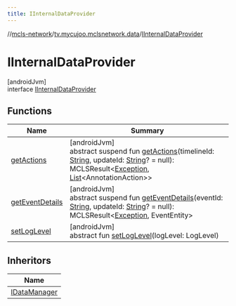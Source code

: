 ```yaml
---
title: IInternalDataProvider
---
```

//[mcls-network](../../../index.html)/[tv.mycujoo.mclsnetwork.data](../index.html)/[IInternalDataProvider](index.html)



# IInternalDataProvider



[androidJvm]\
interface [IInternalDataProvider](index.html)



## Functions


| Name | Summary |
|---|---|
| [getActions](get-actions.html) | [androidJvm]<br>abstract suspend fun [getActions](get-actions.html)(timelineId: [String](https://kotlinlang.org/api/latest/jvm/stdlib/kotlin/-string/index.html), updateId: [String](https://kotlinlang.org/api/latest/jvm/stdlib/kotlin/-string/index.html)? = null): MCLSResult&lt;[Exception](https://kotlinlang.org/api/latest/jvm/stdlib/kotlin/-exception/index.html), [List](https://kotlinlang.org/api/latest/jvm/stdlib/kotlin.collections/-list/index.html)&lt;AnnotationAction&gt;&gt; |
| [getEventDetails](get-event-details.html) | [androidJvm]<br>abstract suspend fun [getEventDetails](get-event-details.html)(eventId: [String](https://kotlinlang.org/api/latest/jvm/stdlib/kotlin/-string/index.html), updateId: [String](https://kotlinlang.org/api/latest/jvm/stdlib/kotlin/-string/index.html)? = null): MCLSResult&lt;[Exception](https://kotlinlang.org/api/latest/jvm/stdlib/kotlin/-exception/index.html), EventEntity&gt; |
| [setLogLevel](set-log-level.html) | [androidJvm]<br>abstract fun [setLogLevel](set-log-level.html)(logLevel: LogLevel) |


## Inheritors


| Name |
|---|
| [IDataManager](../-i-data-manager/index.html) |


